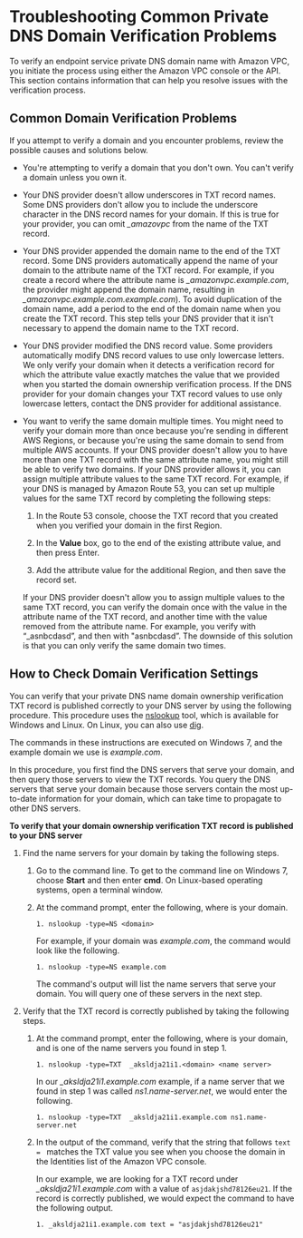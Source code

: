 # Troubleshooting Common Private DNS Domain Verification Problems<a name="domain-verification-problems"></a>

To verify an endpoint service private DNS domain name with Amazon VPC, you initiate the process using either the Amazon VPC console or the API\. This section contains information that can help you resolve issues with the verification process\.

## Common Domain Verification Problems<a name="domain-verification-common-problems"></a>

If you attempt to verify a domain and you encounter problems, review the possible causes and solutions below\.
+ You're attempting to verify a domain that you don't own\. You can't verify a domain unless you own it\. 
+ Your DNS provider doesn't allow underscores in TXT record names\. Some DNS providers don't allow you to include the underscore character in the DNS record names for your domain\. If this is true for your provider, you can omit *\_amazovpc* from the name of the TXT record\.
+ Your DNS provider appended the domain name to the end of the TXT record\. Some DNS providers automatically append the name of your domain to the attribute name of the TXT record\. For example, if you create a record where the attribute name is *\_amazonvpc\.example\.com*, the provider might append the domain name, resulting in *\_amazonvpc\.example\.com\.example\.com*\)\. To avoid duplication of the domain name, add a period to the end of the domain name when you create the TXT record\. This step tells your DNS provider that it isn't necessary to append the domain name to the TXT record\.
+ Your DNS provider modified the DNS record value\. Some providers automatically modify DNS record values to use only lowercase letters\. We only verify your domain when it detects a verification record for which the attribute value exactly matches the value that we provided when you started the domain ownership verification process\. If the DNS provider for your domain changes your TXT record values to use only lowercase letters, contact the DNS provider for additional assistance\.
+ You want to verify the same domain multiple times\. You might need to verify your domain more than once because you're sending in different AWS Regions, or because you're using the same domain to send from multiple AWS accounts\. If your DNS provider doesn't allow you to have more than one TXT record with the same attribute name, you might still be able to verify two domains\. If your DNS provider allows it, you can assign multiple attribute values to the same TXT record\. For example, if your DNS is managed by Amazon Route 53, you can set up multiple values for the same TXT record by completing the following steps: 

  1. In the Route 53 console, choose the TXT record that you created when you verified your domain in the first Region\.

  1. In the **Value** box, go to the end of the existing attribute value, and then press Enter\.

  1. Add the attribute value for the additional Region, and then save the record set\.

  If your DNS provider doesn't allow you to assign multiple values to the same TXT record, you can verify the domain once with the value in the attribute name of the TXT record, and another time with the value removed from the attribute name\. For example, you verify with “\_asnbcdasd”, and then with "asnbcdasd”\. The downside of this solution is that you can only verify the same domain two times\.

## How to Check Domain Verification Settings<a name="domain-verification-check-dns"></a>

You can verify that your private DNS name domain ownership verification TXT record is published correctly to your DNS server by using the following procedure\. This procedure uses the [nslookup](http://en.wikipedia.org/wiki/Nslookup) tool, which is available for Windows and Linux\. On Linux, you can also use [dig](http://en.wikipedia.org/wiki/Dig_(command))\.

The commands in these instructions are executed on Windows 7, and the example domain we use is *example\.com*\.

In this procedure, you first find the DNS servers that serve your domain, and then query those servers to view the TXT records\. You query the DNS servers that serve your domain because those servers contain the most up\-to\-date information for your domain, which can take time to propagate to other DNS servers\.

**To verify that your domain ownership verification TXT record is published to your DNS server**

1. Find the name servers for your domain by taking the following steps\.

   1. Go to the command line\. To get to the command line on Windows 7, choose **Start** and then enter **cmd**\. On Linux\-based operating systems, open a terminal window\.

   1. At the command prompt, enter the following, where *<domain>* is your domain\.

      ```
      1. nslookup -type=NS <domain>
      ```

      For example, if your domain was *example\.com*, the command would look like the following\.

      ```
      1. nslookup -type=NS example.com
      ```

      The command's output will list the name servers that serve your domain\. You will query one of these servers in the next step\.

1. Verify that the TXT record is correctly published by taking the following steps\. 

   1. At the command prompt, enter the following, where *<domain>* is your domain, and *<name server>* is one of the name servers you found in step 1\.

      ```
      1. nslookup -type=TXT  _aksldja21i1.<domain> <name server>
      ```

      In our *\_aksldja21i1\.example\.com* example, if a name server that we found in step 1 was called *ns1\.name\-server\.net*, we would enter the following\.

      ```
      1. nslookup -type=TXT  _aksldja21i1.example.com ns1.name-server.net
      ```

   1. In the output of the command, verify that the string that follows `text = ` matches the TXT value you see when you choose the domain in the Identities list of the Amazon VPC console\. 

      In our example, we are looking for a TXT record under *\_aksldja21i1\.example\.com* with a value of `asjdakjshd78126eu21`\. If the record is correctly published, we would expect the command to have the following output\.

      ```
      1. _aksldja21i1.example.com text = "asjdakjshd78126eu21"
      ```